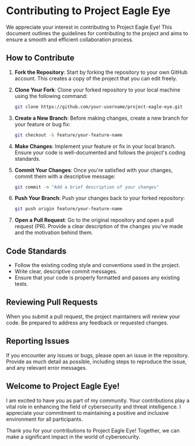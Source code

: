 # Contributing to Project Eagle Eye

We appreciate your interest in contributing to Project Eagle Eye! This document outlines the guidelines for contributing to the project and aims to ensure a smooth and efficient collaboration process.

## How to Contribute

1. **Fork the Repository**: Start by forking the repository to your own GitHub account. This creates a copy of the project that you can edit freely.

2. **Clone Your Fork**: Clone your forked repository to your local machine using the following command:
   ```bash
   git clone https://github.com/your-username/project-eagle-eye.git
   ```

3. **Create a New Branch**: Before making changes, create a new branch for your feature or bug fix:
   ```bash
   git checkout -b feature/your-feature-name
   ```

4. **Make Changes**: Implement your feature or fix in your local branch. Ensure your code is well-documented and follows the project's coding standards.

5. **Commit Your Changes**: Once you're satisfied with your changes, commit them with a descriptive message:
   ```bash
   git commit -m "Add a brief description of your changes"
   ```

6. **Push Your Branch**: Push your changes back to your forked repository:
   ```bash
   git push origin feature/your-feature-name
   ```

7. **Open a Pull Request**: Go to the original repository and open a pull request (PR). Provide a clear description of the changes you've made and the motivation behind them.

## Code Standards

- Follow the existing coding style and conventions used in the project.
- Write clear, descriptive commit messages.
- Ensure that your code is properly formatted and passes any existing tests.

## Reviewing Pull Requests

When you submit a pull request, the project maintainers will review your code. Be prepared to address any feedback or requested changes.

## Reporting Issues

If you encounter any issues or bugs, please open an issue in the repository. Provide as much detail as possible, including steps to reproduce the issue, and any relevant error messages.

## Welcome to Project Eagle Eye!

I am excited to have you as part of my community. Your contributions play a vital role in enhancing the field of cybersecurity and threat intelligence. I appreciate your commitment to maintaining a positive and inclusive environment for all participants.

Thank you for your contributions to Project Eagle Eye! Together, we can make a significant impact in the world of cybersecurity.
